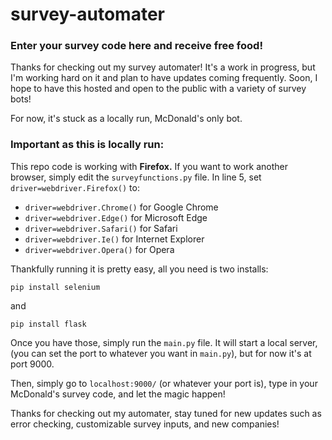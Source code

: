 # survey-automater
### Enter your survey code here and receive free food! 

 Thanks for checking out my survey automater! It's a work in progress, but I'm working hard on it and plan to have updates coming frequently. Soon, I hope to have this hosted and open to the public with a variety of survey bots! 

For now, it's stuck as a locally run, McDonald's only bot. 

### Important as this is locally run: 
This repo code is working with **Firefox.** If you want to work another browser, simply edit the `surveyfunctions.py` file.
In line 5, set `driver=webdriver.Firefox()` to:
- `driver=webdriver.Chrome()` for Google Chrome
- `driver=webdriver.Edge()` for Microsoft Edge
- `driver=webdriver.Safari()` for Safari
- `driver=webdriver.Ie()` for Internet Explorer
- `driver=webdriver.Opera()` for Opera

Thankfully running it is pretty easy, all you need is two installs:

``` 
pip install selenium
```
and 
```
pip install flask
```
Once you have those, simply run the `main.py` file. It will start a local server, (you can set the port to whatever you want in `main.py`), but for now it's at port 9000.

Then, simply go to `localhost:9000/` (or whatever your port is), type in your McDonald's survey code, and let the magic happen!

Thanks for checking out my automater, stay tuned for new updates such as error checking, customizable survey inputs, and new companies!